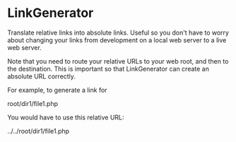 LinkGenerator
=============

Translate relative links into absolute links. Useful so you don't have to worry about changing your links from development on a local web server to a live web server.

Note that you need to route your relative URLs to your web root, and then to the destination. This is important so that LinkGenerator can create an absolute URL correctly.

For example, to generate a link for 

root/dir1/file1.php

You would have to use this relative URL:

../../root/dir1/file1.php
